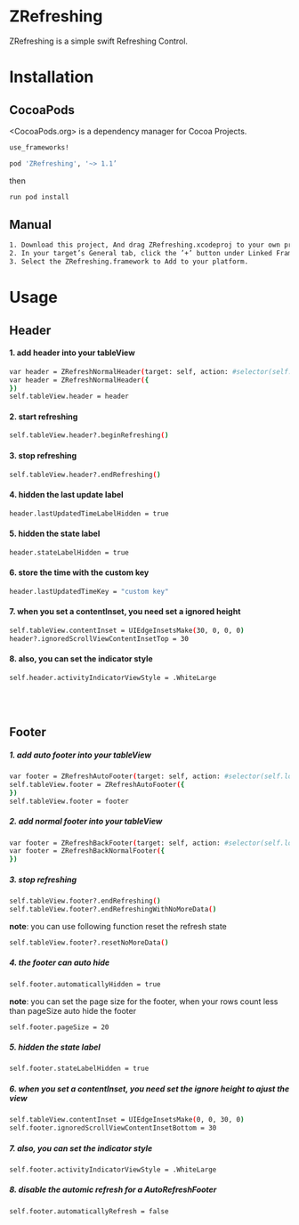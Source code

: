 # ZRefreshing

ZRefreshing is a simple swift Refreshing Control.

# Installation
## CocoaPods
<CocoaPods.org> is a dependency manager for Cocoa Projects.
``` bash 
use_frameworks!

pod 'ZRefreshing', '~> 1.1’
``` 

then
``` bash 
run pod install 
```

## Manual

``` bash 
1. Download this project, And drag ZRefreshing.xcodeproj to your own project.
2. In your target’s General tab, click the ’+’ button under Linked Frameworks and Libraries.
3. Select the ZRefreshing.framework to Add to your platform. 
```

# Usage 
## Header

#### 1.  add header into your tableView
``` bash
var header = ZRefreshNormalHeader(target: self, action: #selector(self.loadData(_:)))
var header = ZRefreshNormalHeader({
})
self.tableView.header = header
```

#### 2.  start refreshing
``` bash
self.tableView.header?.beginRefreshing()
```
#### 3.  stop refreshing
``` bash
self.tableView.header?.endRefreshing()
```
#### 4.  hidden the last update label 
``` bash 
header.lastUpdatedTimeLabelHidden = true
```
#### 5.  hidden the state label 
``` bash
header.stateLabelHidden = true
```
#### 6.  store the time with the custom key 
``` bash
header.lastUpdatedTimeKey = "custom key"
```
#### 7.  when you set a contentInset, you need set a ignored height
``` bash
self.tableView.contentInset = UIEdgeInsetsMake(30, 0, 0, 0)
header?.ignoredScrollViewContentInsetTop = 30
```
#### 8.  also, you can set the indicator style
``` bash 
self.header.activityIndicatorViewStyle = .WhiteLarge
```
<br /> <br />
## Footer
##### 1.  add auto footer into your tableView 
``` bash
var footer = ZRefreshAutoFooter(target: self, action: #selector(self.loadData(_:)))
self.tableView.footer = ZRefreshAutoFooter({
})
self.tableView.footer = footer
```
##### 2.  add normal footer into your tableView
``` bash
var footer = ZRefreshBackFooter(target: self, action: #selector(self.loadData(_:)))
var footer = ZRefreshBackNormalFooter({
})
```
##### 3.  stop refreshing
``` bash
self.tableView.footer?.endRefreshing()
self.tableView.footer?.endRefreshingWithNoMoreData()
```
**note**: you can use following function reset the refresh state
``` bash
self.tableView.footer?.resetNoMoreData()
```
##### 4.  the footer can auto hide
``` bash
self.footer.automaticallyHidden = true
```
**note**: you can set the page size for the footer, when your rows count less than pageSize auto hide the footer
``` bash
self.footer.pageSize = 20
```
##### 5.  hidden the state label 
``` bash
self.footer.stateLabelHidden = true
```
##### 6.  when you set a contentInset, you need set the ignore height to ajust the view
``` bash
self.tableView.contentInset = UIEdgeInsetsMake(0, 0, 30, 0)
self.footer.ignoredScrollViewContentInsetBottom = 30
```
##### 7.  also, you can set the indicator style
``` bash 
self.footer.activityIndicatorViewStyle = .WhiteLarge
```
##### 8.  disable the automic refresh for a AutoRefreshFooter
``` bash
self.footer.automaticallyRefresh = false
```



